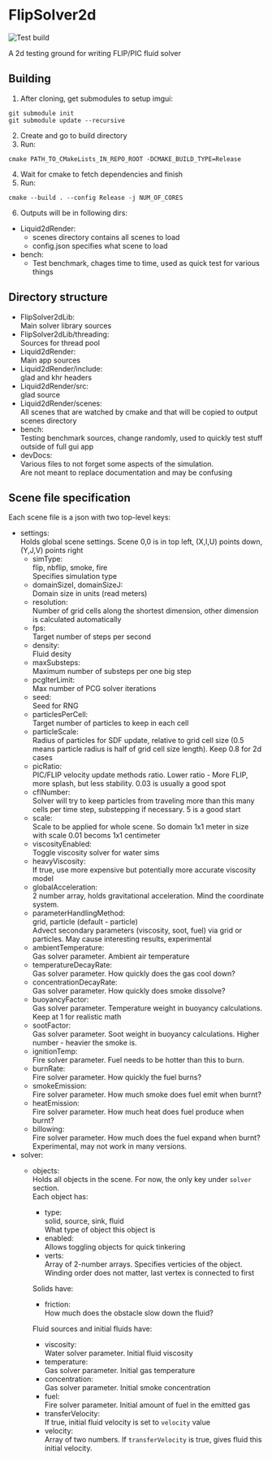 # FlipSolver2d
![Test build](https://github.com/ArtNlk/FlipSolver2d/actions/workflows/test-build.yml/badge.svg)

A 2d testing ground for writing FLIP/PIC fluid solver

## Building
1. After cloning, get submodules to setup imgui:
```
git submodule init
git submodule update --recursive
```
2. Create and go to build directory
3. Run:
```
cmake PATH_TO_CMakeLists_IN_REPO_ROOT -DCMAKE_BUILD_TYPE=Release
```
4. Wait for cmake to fetch dependencies and finish
5. Run:
```
cmake --build . --config Release -j NUM_OF_CORES
```
6. Outputs will be in following dirs:
  - Liquid2dRender:
    - scenes directory contains all scenes to load
    - config.json specifies what scene to load
  - bench:
    - Test benchmark, chages time to time, used as quick test for various things
## Directory structure
- FlipSolver2dLib:  
  Main solver library sources
- FlipSolver2dLib/threading:  
  Sources for thread pool
- Liquid2dRender:  
  Main app sources
- Liquid2dRender/include:  
  glad and khr headers
- Liquid2dRender/src:  
  glad source
- Liquid2dRender/scenes:  
  All scenes that are watched by cmake and that will be copied to output scenes directory
- bench:  
  Testing benchmark sources, change randomly, used to quickly test stuff outside of full gui app
- devDocs:  
  Various files to not forget some aspects of the simulation.  
  Are not meant to replace documentation and may be confusing

## Scene file specification
Each scene file is a json with two top-level keys:
- settings:  
  Holds global scene settings. Scene 0,0 is in top left, (X,I,U) points down, (Y,J,V) points right
  - simType:  
    flip, nbflip, smoke, fire  
    Specifies simulation type
  - domainSizeI, domainSizeJ:  
  Domain size in units (read meters)
  - resolution:  
  Number of grid cells along the shortest dimension, other dimension is calculated automatically
  - fps:  
  Target number of steps per second
  - density:  
  Fluid desity
  - maxSubsteps:  
  Maximum number of substeps per one big step
  - pcgIterLimit:  
  Max number of PCG solver iterations
  - seed:  
  Seed for RNG
  - particlesPerCell:  
  Target number of particles to keep in each cell
  - particleScale:  
  Radius of particles for SDF update, relative to grid cell size (0.5 means particle radius is half of grid cell size length). Keep 0.8 for 2d cases
  - picRatio:  
  PIC/FLIP velocity update methods ratio. Lower ratio - More FLIP, more splash, but less stability. 0.03 is usually a good spot
  - cflNumber:  
  Solver will try to keep particles from traveling more than this many cells per time step, substepping if necessary. 5 is a good start
  - scale:  
  Scale to be applied for whole scene. So domain 1x1 meter in size with scale 0.01 becoms 1x1 centimeter
  - viscosityEnabled:  
  Toggle viscosity solver for water sims
  - heavyViscosity:  
  If true, use more expensive but potentially more accurate viscosity model
  - globalAcceleration:  
  2 number array, holds gravitational acceleration. Mind the coordinate system.
  - parameterHandlingMethod:  
    grid, particle (default - particle)  
    Advect secondary parameters (viscosity, soot, fuel) via grid or particles. May cause interesting results, experimental
  - ambientTemperature:  
    Gas solver parameter. Ambient air temperature
  - temperatureDecayRate:  
    Gas solver parameter. How quickly does the gas cool down?
  - concentrationDecayRate:  
    Gas solver parameter. How quickly does smoke dissolve?
  - buoyancyFactor:  
    Gas solver parameter. Temperature weight in buoyancy calculations. Keep at 1 for realistic math
  - sootFactor:  
    Gas solver parameter. Soot weight in buoyancy calculations. Higher number - heavier the smoke is.
  - ignitionTemp:  
    Fire solver parameter. Fuel needs to be hotter than this to burn.
  - burnRate:  
    Fire solver parameter. How quickly the fuel burns?
  - smokeEmission:  
    Fire solver parameter. How much smoke does fuel emit when burnt?
  - heatEmission:  
    Fire solver parameter. How much heat does fuel produce when burnt?
  - billowing:  
    Fire solver parameter. How much does the fuel expand when burnt? Experimental, may not work in many versions.
- solver:
  - objects:  
      Holds all objects in the scene. For now, the only key under ```solver``` section.  
      Each object has:
    - type:  
      solid, source, sink, fluid  
      What type of object this object is
    - enabled:  
      Allows toggling objects for quick tinkering
    - verts:  
      Array of 2-number arrays. Specifies verticies of the object. Winding order does not matter, last vertex is connected to first
    
    Solids have:
    - friction:  
      How much does the obstacle slow down the fluid?
    
    Fluid sources and initial fluids have:
    - viscosity:  
      Water solver parameter. Initial fluid viscosity
    - temperature:  
      Gas solver parameter. Initial gas temperature
    - concentration:  
      Gas solver parameter. Initial smoke concentration
    - fuel:  
      Fire solver parameter. Initial amount of fuel in the emitted gas
    - transferVelocity:  
      If true, initial fluid velocity is set to ```velocity``` value
    - velocity:  
      Array of two numbers. If ```transferVelocity``` is true, gives fluid this initial velocity.
